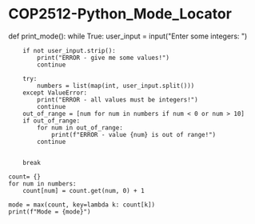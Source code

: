 # COP2512-Python_Mode_Locator
def print_mode():
    while True:
        user_input = input("Enter some integers: ")
        
        if not user_input.strip():
            print("ERROR - give me some values!")
            continue
        
        try:
            numbers = list(map(int, user_input.split()))
        except ValueError:
            print("ERROR - all values must be integers!")
            continue
        out_of_range = [num for num in numbers if num < 0 or num > 10]
        if out_of_range:
            for num in out_of_range:
                print(f"ERROR - value {num} is out of range!")
            continue
        
        
        break
    
    count= {}
    for num in numbers:
        count[num] = count.get(num, 0) + 1
        
    mode = max(count, key=lambda k: count[k])
    print(f"Mode = {mode}")
